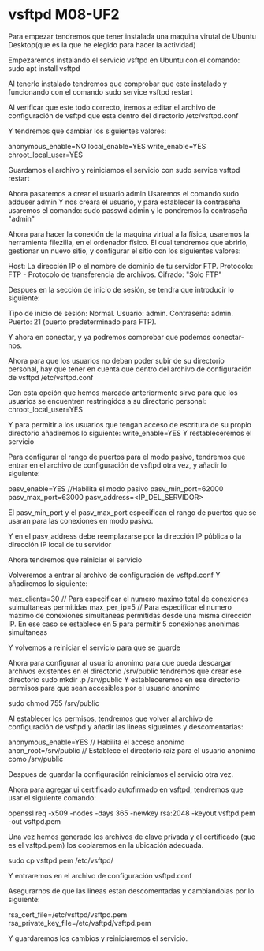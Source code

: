 # vsftpd M08-UF2

Para empezar tendremos que tener instalada una maquina virutal de Ubuntu Desktop(que es la que he elegido para hacer la actividad)

Empezaremos instalando el servicio vsftpd en Ubuntu con el comando: sudo apt install vsftpd

Al tenerlo instalado tendremos que comprobar que este instalado y funcionando con el comando sudo service vsftpd restart


Al verificar que este todo correcto, iremos a editar el archivo de configuración de vsftpd que esta dentro del directorio /etc/vsftpd.conf

Y tendremos que cambiar los siguientes valores:

anonymous_enable=NO
local_enable=YES
write_enable=YES
chroot_local_user=YES

Guardamos el archivo y reiniciamos el servicio con sudo service vsftpd restart

Ahora pasaremos a crear el usuario admin
Usaremos el comando sudo adduser admin
Y nos creara el usuario, y para establecer la contraseña usaremos el comando: sudo passwd admin
y le pondremos la contraseña "admin"

Ahora para hacer la conexión de la maquina virtual a la física, usaremos la herramienta filezilla, en el ordenador físico.
El cual tendremos que abrirlo, gestionar un nuevo sitio, y configurar el sitio con los siguientes valores:

Host: La dirección IP o el nombre de dominio de tu servidor FTP.
Protocolo: FTP - Protocolo de transferencia de archivos.
Cifrado: "Solo FTP"

Despues en la sección de inicio de sesión, se tendra que introducir lo siguiente:

Tipo de inicio de sesión: Normal.
Usuario: admin.
Contraseña: admin.
Puerto: 21 (puerto predeterminado para FTP).

Y ahora en conectar, y ya podremos comprobar que podemos conectar-nos.

Ahora para que los usuarios no deban poder subir de su directorio personal, hay que tener en cuenta que dentro del archivo de configuración de vsftpd
/etc/vsftpd.conf

Con esta opción que hemos marcado anteriormente sirve para que los usuarios se encuentren restringidos a su directorio personal:
chroot_local_user=YES

Y para permitir a los usuarios que tengan acceso de escritura de su propio directorio añadiremos lo siguiente:
write_enable=YES
Y restableceremos el servicio

Para configurar el rango de puertos para el modo pasivo, tendremos que entrar en el archivo de configuración de vsftpd otra vez, y añadir lo siguiente:

pasv_enable=YES //Habilita el modo pasivo
pasv_min_port=62000 
pasv_max_port=63000
pasv_address=<IP_DEL_SERVIDOR>

El pasv_min_port y el pasv_max_port especifican el rango de puertos que se usaran para las conexiones en modo pasivo.

Y en el pasv_address debe reemplazarse por la dirección IP pública o la dirección IP local de tu servidor

Ahora tendremos que reiniciar el servicio

Volveremos a entrar al archivo de configuración de vsftpd.conf
Y añadiremos lo siguiente:

max_clients=30 // Para especificar el numero maximo total de conexiones suimultaneas permitidas
max_per_ip=5 // Para especificar el numero maximo de conexiones simultaneas permitidas desde una misma dirección IP. En ese caso se establece en 5 para permitir 5 conexiones anonimas simultaneas

Y volvemos a reiniciar el servicio para que se guarde

Ahora para configurar al usuario anonimo para que pueda descargar archivos existentes en el directorio /srv/public tendremos que crear ese directorio
sudo mkdir .p /srv/public
Y estableceremos en ese directorio permisos para que sean accesibles por el usuario anonimo

sudo chmod 755 /srv/public

Al establecer los permisos, tendremos que volver al archivo de configuración de vsftpd y añadir las lineas sigueintes y descomentarlas:

anonymous_enable=YES // Habilita el acceso anonimo
anon_root=/srv/public // Establece el directorio raíz para el usuario anonimo como /srv/public

Despues de guardar la configuración reiniciamos el servicio otra vez.

Ahora para agregar ui certificado autofirmado en vsftpd, tendremos que usar el siguiente comando:

openssl req -x509 -nodes -days 365 -newkey rsa:2048 -keyout vsftpd.pem -out vsftpd.pem

Una vez hemos generado los archivos de clave privada y el certificado (que es el vsftpd.pem) los copiaremos en la ubicación adecuada.

sudo cp vsftpd.pem /etc/vsftpd/

Y entraremos en el archivo de configuración vsftpd.conf

Asegurarnos de que las lineas estan descomentadas y cambiandolas por lo siguiente:

rsa_cert_file=/etc/vsftpd/vsftpd.pem
rsa_private_key_file=/etc/vsftpd/vsftpd.pem

Y guardaremos los cambios y reiniciaremos el servicio.
